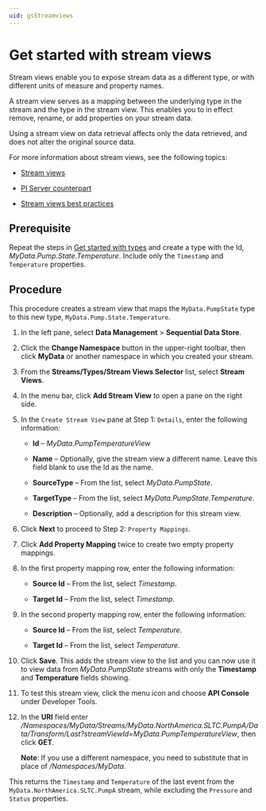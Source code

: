 ```yaml
---
uid: gsStreamviews
---
```


# Get started with stream views

Stream views enable you to expose stream data as a different type, or with different units of measure and property names. 

A stream view serves as a mapping between the underlying type in the stream and the type in the stream view. This enables you to in effect remove, rename, or add properties on your stream data. 

Using a stream view on data retrieval affects only the data retrieved, and does not alter the original source data.
 
For more information about stream views, see the following topics:

- [Stream views](xref:ccStreamviews)

- [PI Server counterpart](xref:ccStreamviews#streamviews-pi-server)

- [Stream views best practices](xref:ccStreamviews#streamviews-bestpractices)

## Prerequisite

Repeat the steps in [Get started with types](xref:gsTypes) and create a type with the Id, *MyData.Pump.State.Temperature*. Include only the `Timestamp` and `Temperature` properties. 

## Procedure

This procedure creates a stream view that maps the `MyData.PumpState` type to this new type, `MyData.Pump.State.Temperature`.

1. In the left pane, select **Data Management** > **Sequential Data Store**.

1. Click the **Change Namespace** button in the upper-right toolbar, then click **MyData** or another namespace in which you created your stream. 

1. From the **Streams/Types/Stream Views Selector** list, select **Stream Views**.

1. In the menu bar, click **Add Stream View** to open a pane on the right side.

1. In the `Create Stream View` pane at Step 1: `Details`, enter the following information:

   - **Id** &ndash; *MyData.PumpTemperatureView*

   - **Name** &ndash; Optionally, give the stream view a different name. Leave this field blank to use the Id as the name.

   - **SourceType** &ndash; From the list, select *MyData.PumpState*.

   - **TargetType** &ndash; From the list, select *MyData.PumpState.Temperature*.

   - **Description** &ndash; Optionally, add a description for this stream view.
   
1. Click **Next** to proceed to Step 2: `Property Mappings`.

1. Click **Add Property Mapping** twice to create two empty property mappings.

1. In the first property mapping row, enter the following information:

   - **Source Id** &ndash; From the list, select *Timestamp*.

   - **Target Id** &ndash; From the list, select *Timestamp*.

1. In the second property mapping row, enter the following information:

   - **Source Id** &ndash; From the list, select *Temperature*.

   - **Target Id** &ndash; From the list, select *Temperature*.

1. Click **Save**. This adds the stream view to the list and you can now use it to view data from *MyData.PumpState* streams with only the **Timestamp** and **Temperature** fields showing.

1. To test this stream view, click the menu icon and choose **API Console** under Developer Tools.

1. In the **URI** field enter */Namespaces/MyData/Streams/MyData.NorthAmerica.SLTC.PumpA/Data/Transform/Last?streamViewId=MyData.PumpTemperatureView*, then click **GET**. 

   **Note**: If you use a different namespace, you need to substitute that in place of */Namespaces/MyData*.

This returns the `Timestamp` and `Temperature` of the last event from the `MyData.NorthAmerica.SLTC.PumpA` stream, while excluding the `Pressure` and `Status` properties.
